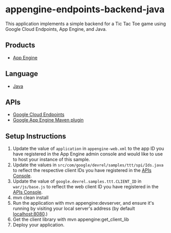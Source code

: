 appengine-endpoints-backend-java
================================

This application implements a simple backend for a Tic Tac Toe game using
Google Cloud Endpoints, App Engine, and Java.

## Products
- [App Engine][1]

## Language
- [Java][2]

## APIs
- [Google Cloud Endpoints][3]
- [Google App Engine Maven plugin][6]

## Setup Instructions
1. Update the value of `application` in `appengine-web.xml` to the app ID you
   have registered in the App Engine admin console and would like to use to host
   your instance of this sample.
1. Update the values in `src/com/google/devrel/samples/ttt/spi/Ids.java` to
   reflect the respective client IDs you have registered in the
   [APIs Console][4].
1. Update the value of `google.devrel.samples.ttt.CLIENT_ID` in
   `war/js/base.js` to reflect the web client ID you have registered in the
   [APIs Console][4].
1. mvn clean install
1. Run the application with mvn appengine:devserver, and ensure it's running 
   by visiting your local server's  address (by default [localhost:8080][5].)
1. Get the client library with mvn appengine:get_client_lib
1. Deploy your application.


[1]: https://developers.google.com/appengine
[2]: http://java.com/en/
[3]: https://developers.google.com/appengine/docs/java/endpoints/
[4]: https://code.google.com/apis/console
[5]: https://localhost:8080/
[6]: https://developers.google.com/appengine/docs/java/tools/maven
